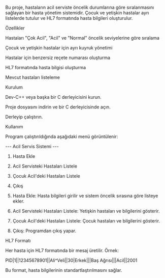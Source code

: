 Bu proje, hastaların acil serviste öncelik durumlarına göre sıralanmasını sağlayan bir hasta yönetim sistemidir. Çocuk ve yetişkin hastalar ayrı listelerde tutulur ve HL7 formatında hasta bilgileri oluşturulur.

Özellikler

Hastaları "Çok Acil", "Acil" ve "Normal" öncelik seviyelerine göre sıralama

Çocuk ve yetişkin hastalar için ayrı kuyruk yönetimi

Hastalar için benzersiz reçete numarası oluşturma

HL7 formatında hasta bilgisi oluşturma

Mevcut hastaları listeleme

Kurulum

Dev-C++ veya başka bir C derleyicisini kurun.

Proje dosyasını indirin ve bir C derleyicisinde açın.

Derleyip çalıştırın.

Kullanım

Program çalıştırıldığında aşağıdaki menü görüntülenir:

--- Acil Servis Sistemi ---
1. Hasta Ekle
2. Acil Servisteki Hastaları Listele
3. Çocuk Acil'deki Hastaları Listele
4. Çıkış

1. Hasta Ekle: Hasta bilgileri girilir ve sistem öncelik sırasına göre listeye ekler.

2. Acil Servisteki Hastaları Listele: Yetişkin hastaları ve bilgilerini gösterir.

3. Çocuk Acil'deki Hastaları Listele: Çocuk hastaları ve bilgilerini gösterir.

4. Çıkış: Programdan çıkış yapar.

HL7 Formatı

Her hasta için HL7 formatında bir mesaj üretilir. Örnek:

PID|1||12345678901||Ali^Veli||30|Erkek|||Baş Ağrısı|||Acil||2001

Bu format, hasta bilgilerinin standartlaştırılmasını sağlar.
